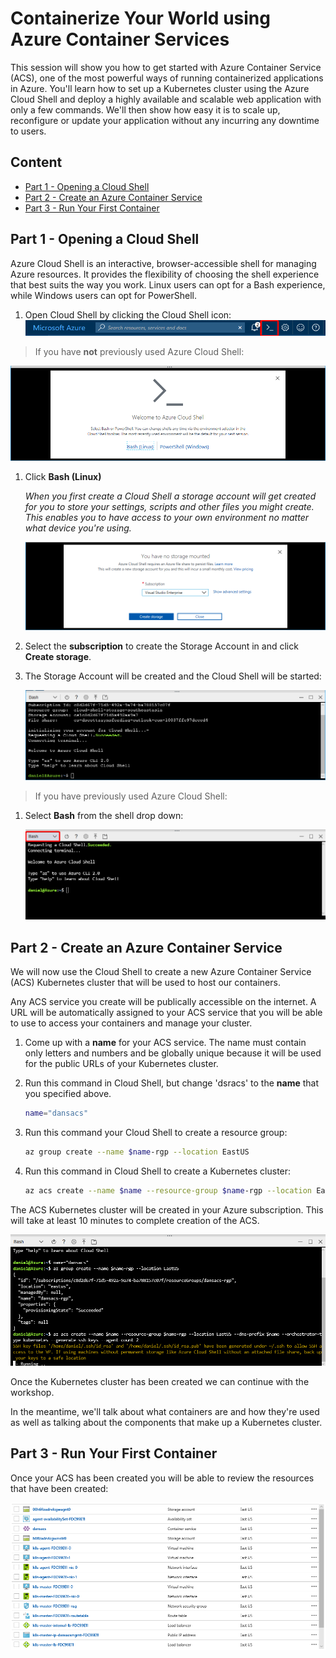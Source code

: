 # Containerize Your World using Azure Container Services

This session will show you how to get started with Azure Container Service (ACS), one of the most powerful ways of running containerized applications in Azure. You'll learn how to set up a Kubernetes cluster using the Azure Cloud Shell and deploy a highly available and scalable web application with only a few commands. We'll then show how easy it is to scale up, reconfigure or update your application without any incurring any downtime to users.

## Content

- [Part 1 - Opening a Cloud Shell](#part-1---opening-a-cloud-shell)
- [Part 2 - Create an Azure Container Service](#part-2---create-the-azure-container-service)
- [Part 3 - Run Your First Container](#part-3---run-your-first-container)

## Part 1 - Opening a Cloud Shell

Azure Cloud Shell is an interactive, browser-accessible shell for managing Azure resources. It provides the flexibility of choosing the shell experience that best suits the way you work. Linux users can opt for a Bash experience, while Windows users can opt for PowerShell.

1. Open Cloud Shell by clicking the Cloud Shell icon:
   ![Open Cloud Shell](images/opencloudshell.png "Open Cloud Shell")

> If you have **not** previously used Azure Cloud Shell:

![Welcome to Cloud Shell](images/welcometocloudshell.png "Welcome to Cloud Shell")

1. Click **Bash (Linux)**

   _When you first create a Cloud Shell a storage account will get created for you to store your settings, scripts and other files you might create. This enables you to have access to your
   own environment no matter what device you're using._

   ![Create Cloud Shell Storage](images/createcloudshellstorage.png "Create Cloud Shell Storage")

1. Select the **subscription** to create the Storage Account in and click
   **Create storage**.
1. The Storage Account will be created and the Cloud Shell will be started:

   ![Cloud Shell Started](images/cloudshellstarted.png "Cloud Shell Started")

> If you have previously used Azure Cloud Shell:

1. Select **Bash** from the shell drop down:

   ![Select Bash Cloud Shell](images/selectbashcloudshell.png "Select Bash Cloud Shell")

## Part 2 - Create an Azure Container Service

We will now use the Cloud Shell to create a new Azure Container Service (ACS) Kubernetes cluster that will be used to host our containers.

Any ACS service you create will be publically accessible on the internet.
A URL will be automatically assigned to your ACS service that you will be
able to use to access your containers and manage your cluster.

1. Come up with a **name** for your ACS service. The name must contain only letters and numbers and be globally unique because it will be used for the public URLs of your Kubernetes cluster.

1. Run this command in Cloud Shell, but change 'dsracs' to the **name** that you specified above.

   ```bash
   name="dansacs"
   ```

1. Run this command your Cloud Shell to create a resource group:

   ```bash
   az group create --name $name-rgp --location EastUS
   ```

1. Run this command in Cloud Shell to create a Kubernetes cluster:

   ```bash
   az acs create --name $name --resource-group $name-rgp --location EastUS --dns-prefix $name --orchestrator-type kubernetes --generate-ssh-keys --agent-count 2
   ```

The ACS Kubernetes cluster will be created in your Azure subscription.
This will take at least 10 minutes to complete creation of the ACS.

![Create ACS](images/acscreate.png "Create ACS")

Once the Kubernetes cluster has been created we can continue with the workshop.

In the meantime, we'll talk about what containers are and how they're used as well as talking about the components that make up a Kubernetes cluster.

## Part 3 - Run Your First Container

Once your ACS has been created you will be able to review the resources that have
been created:

![ACS Resources](images/acsresources.png "ACS Resources")
